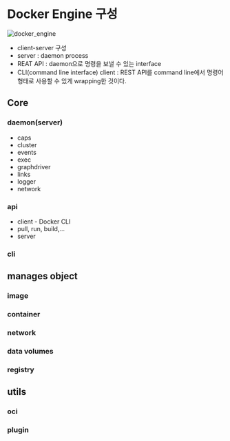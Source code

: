 # Docker Engine 구성
![docker_engine](https://cloud.githubusercontent.com/assets/9585881/16617978/d14d0058-43c1-11e6-8acb-5c694916a951.PNG)

- client-server 구성
- server : daemon process
- REAT API : daemon으로 명령을 보낼 수 있는 interface
- CLI(command line interface) client : REST API를 command line에서 명령어 형태로 사용할 수 있게 wrapping한 것이다. 

## Core
### daemon(server)
 - caps
 - cluster
 - events
 - exec
 - graphdriver
 - links
 - logger
 - network
 
### api
 - client - Docker CLI
  - pull, run, build,... 
 - server
 
### cli


## manages object
### image
### container
### network
### data volumes
### registry

## utils
### oci
### plugin



